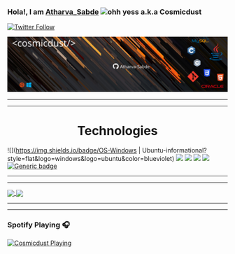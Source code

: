 ### Hola!, I am [Atharva_Sabde](https://www.linkedin.com/in/atharvasabde/) ![ohh yess](https://user-images.githubusercontent.com/78366282/113204158-93569800-928a-11eb-867a-f7d700f96aa9.gif)                       a.k.a Cosmicdust

[![Twitter Follow](https://img.shields.io/twitter/follow/AtharvaASabde?color=1DA1F2&logo=twitter&style=for-the-badge)](https://twitter.com/intent/follow?original_referer=https%3A%2F%2Fgithub.com%2FS4CH&screen_name=Cosmicdust) 

![image](https://github.com/Atharva-Sabde/Atharva-Sabde/blob/8ea58c6b0199ed56559f057d5233281bdd9528ec/Cosmicdust%20(2).png)

<hr>
<hr>

<h1 align="center">  Technologies </h1>

![](https://img.shields.io/badge/OS-Windows | Ubuntu-informational?style=flat&logo=windows&logo=ubuntu&color=blueviolet)
![](https://img.shields.io/badge/Code-C-informational?style=flat&logo=C&color=blueviolet)
![](https://img.shields.io/badge/Code-CSS3-informational?style=flat&logo=css3&color=blueviolet)
![](https://img.shields.io/badge/Code-HTML5-informational?style=flat&logo=html5&color=blueviolet)
![](https://img.shields.io/badge/Code-Javascript-informational?style=flat&logo=javascript&color=blueviolet)
[![Generic badge](https://img.shields.io/badge/OS-Wi-<COLOR>.svg)](https://shields.io/)
<hr>
<hr>
<a href="https://github.com/Atharva-Sabde/github-readme-stats">
  <img align="center" src="https://github-readme-stats.vercel.app/api?username=Atharva-Sabde&theme=chartreuse-dark" />
</a
<!--![Atharva's GitHub stats](https://github-readme-stats.vercel.app/api?username=Atharva-Sabde&theme=chartreuse-dark)    -->

<a href="https://github.com/Atharva-Sabde/github-readme-stats">
  <img align="center" src="https://github-readme-stats.vercel.app/api/top-langs/?username=Atharva-Sabde&layout=compact&theme=chartreuse-dark" />
</a>

<!--[![Top Langs](https://github-readme-stats.vercel.app/api/top-langs/?username=Atharva-Sabde&layout=compact&theme=chartreuse-dark)](https://github.com/Atharva-Sabde/github-readme-stats)

<!--[![Top Langs](https://github-readme-stats.vercel.app/api/top-langs/?username=anuraghazra&layout=compact)](https://github.com/anuraghazra/github-readme-stats) -->

<hr>
<hr>

### Spotify Playing 🎧

[<img src="https://now-playing-codestackr.vercel.app/api/spotify-playing" alt="Cosmicdust Playing" width="700" align=center/>](https://open.spotify.com/user/31uh7ommauxyosot3kcci2vsg3me/playlist/4uYLX5X5hwi4Y0rziEuIeD?si=QAIITbpTT7mL8q1l5azEJQ)







<!--
**Atharva-Sabde/Atharva-Sabde** is a ✨ _special_ ✨ repository because its `README.md` (this file) appears on your GitHub profile.

Here are some ideas to get you started:

- 🔭 I’m currently working on ...
- 🌱 I’m currently learning ...
- 👯 I’m looking to collaborate on ...
- 🤔 I’m looking for help with ...
- 💬 Ask me about ...
- 📫 How to reach me: ...
- 😄 Pronouns: ...
- ⚡ Fun fact: ...
-->

